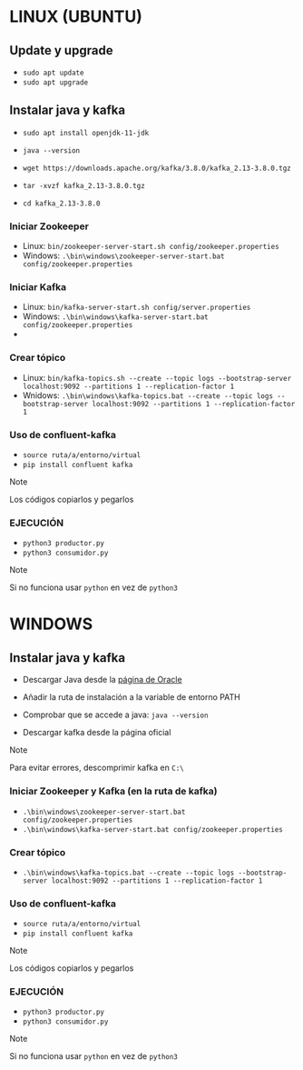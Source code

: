 # LINUX (UBUNTU)
## Update y upgrade
- `sudo apt update`
- `sudo apt upgrade`

## Instalar java y kafka
- `sudo apt install openjdk-11-jdk`
- `java --version`

- `wget https://downloads.apache.org/kafka/3.8.0/kafka_2.13-3.8.0.tgz`
- `tar -xvzf kafka_2.13-3.8.0.tgz`
- `cd kafka_2.13-3.8.0`

### Iniciar Zookeeper
- Linux: `bin/zookeeper-server-start.sh config/zookeeper.properties`
- Windows: `.\bin\windows\zookeeper-server-start.bat config/zookeeper.properties`

### Iniciar Kafka
- Linux: `bin/kafka-server-start.sh config/server.properties`
- Windows: `.\bin\windows\kafka-server-start.bat config/zookeeper.properties`
- 
### Crear tópico
- Linux: `bin/kafka-topics.sh --create --topic logs --bootstrap-server localhost:9092 --partitions 1 --replication-factor 1`
- Wnidows: `.\bin\windows\kafka-topics.bat --create --topic logs --bootstrap-server localhost:9092 --partitions 1 --replication-factor 1`

### Uso de confluent-kafka
- `source ruta/a/entorno/virtual`
- `pip install confluent kafka`

> [!NOTE]
Los códigos copiarlos y pegarlos

### EJECUCIÓN
- `python3 productor.py`
- `python3 consumidor.py`

>[!NOTE]
Si no funciona usar `python` en vez de `python3`


# WINDOWS
## Instalar java y kafka
- Descargar Java desde la [página de Oracle](https://www.oracle.com/es/java/technologies/downloads/)
- Añadir la ruta de instalación a la variable de entorno PATH
- Comprobar que se accede a java: `java --version`

- Descargar kafka desde la página oficial
> [!NOTE]
Para evitar errores, descomprimir kafka en `C:\`

### Iniciar Zookeeper y Kafka (en la ruta de kafka)
- `.\bin\windows\zookeeper-server-start.bat config/zookeeper.properties`
- `.\bin\windows\kafka-server-start.bat config/zookeeper.properties`

### Crear tópico
- `.\bin\windows\kafka-topics.bat --create --topic logs --bootstrap-server localhost:9092 --partitions 1 --replication-factor 1`

### Uso de confluent-kafka
- `source ruta/a/entorno/virtual`
- `pip install confluent kafka`

> [!NOTE]
Los códigos copiarlos y pegarlos

### EJECUCIÓN
- `python3 productor.py`
- `python3 consumidor.py`

>[!NOTE]
Si no funciona usar `python` en vez de `python3`


